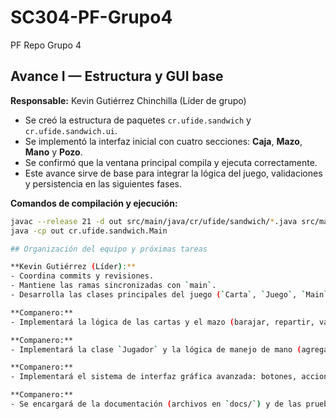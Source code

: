 # SC304-PF-Grupo4
PF Repo Grupo 4
## Avance I — Estructura y GUI base  
**Responsable:** Kevin Gutiérrez Chinchilla (Líder de grupo)  

- Se creó la estructura de paquetes `cr.ufide.sandwich` y `cr.ufide.sandwich.ui`.  
- Se implementó la interfaz inicial con cuatro secciones: **Caja**, **Mazo**, **Mano** y **Pozo**.  
- Se confirmó que la ventana principal compila y ejecuta correctamente.  
- Este avance sirve de base para integrar la lógica del juego, validaciones y persistencia en las siguientes fases.  

**Comandos de compilación y ejecución:**
```bash
javac --release 21 -d out src/main/java/cr/ufide/sandwich/*.java src/main/java/cr/ufide/sandwich/ui/*.java
java -cp out cr.ufide.sandwich.Main

## Organización del equipo y próximas tareas

**Kevin Gutiérrez (Líder):**
- Coordina commits y revisiones.
- Mantiene las ramas sincronizadas con `main`.
- Desarrolla las clases principales del juego (`Carta`, `Juego`, `Main`).

**Companero:**
- Implementará la lógica de las cartas y el mazo (barajar, repartir, validar sándwiches).

**Companero:**
- Implementará la clase `Jugador` y la lógica de manejo de mano (agregar y descartar cartas).

**Companero:**
- Implementará el sistema de interfaz gráfica avanzada: botones, acciones y eventos dentro de `VentanaJuego`.

**Companero:**
- Se encargará de la documentación (archivos en `docs/`) y de las pruebas iniciales en `src/test/java`.
